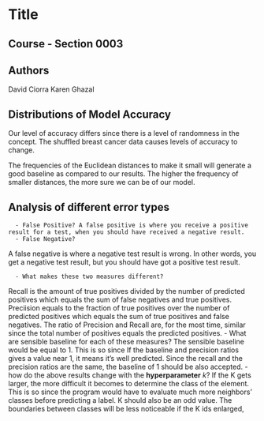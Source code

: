 # Title
## Course - Section 0003
## Authors
David Ciorra Karen Ghazal 
## Distributions of Model Accuracy

Our level of accuracy differs since there is a level of randomness in the concept. The shuffled breast cancer data causes levels of accuracy to change. 
    
The frequencies of the Euclidean distances to make it small will generate a good baseline as compared to our results. The higher the frequency of smaller distances, the more sure we can be of our model. 

## Analysis of different error types

      - False Positive? A false positive is where you receive a positive result for a test, when you should have received a negative result. 
      - False Negative?
A false negative is where a negative test result is wrong. In other words, you get a negative test result, but you should have got a positive test result. 
    
      - What makes these two measures different?
Recall is the amount of true positives divided by the number of predicted positives which equals the sum of false negatives and true positives.
Preciision equals to the fraction of true positives over the number of predicted positives which equals the sum of true positives and false negatives.
The ratio of Precision and Recall are, for the most time, similar since the total number of positives equals the predicted positives.
      - What are sensible baseline for each of these measures?
The sensible baseline would be equal to 1. This is so since If the baseline and precision ratios  gives a value near 1, it means it’s well predicted. Since the recall and the precision ratios are the same, the baseline of 1 should be also accepted.
    - how do the above results change with the **hyperparameter** *k*?
If the K gets larger, the more difficult it becomes to determine the class of the element. This is so since the program would have to evaluate much more neighbors’ classes before predicting a label. K should also be an odd value. The boundaries between classes will be less noticeable if the K ids enlarged, 
